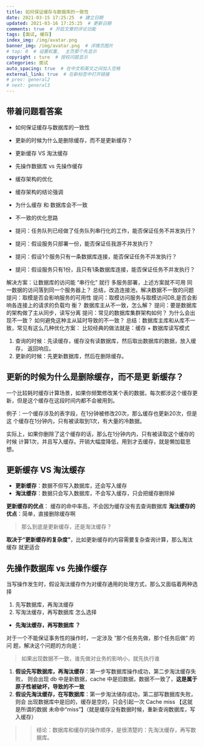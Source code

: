 ```yaml
---
title: 如何保证缓存与数据库的一致性
date: 2021-03-15 17:25:25  # 建立日期
updated: 2021-03-16 17:25:25  # 更新日期
comments: true  # 开启文章的评论功能
tags: [面试, 缓存]
index_img: /img/avatar.png
banner_img: /img/avatar.png  # 详情页图片
# top: 0  # 设置权重,  主页那个先显示
copyright : ture  # 授权问题显示
categories: 面试
auto_spacing: true  # 在中文和英文之间加入空格
external_link: true  # 在新标签中打开链接
# prev: general2
# next: general3
---
```

<!-- [[toc]]  # 在页面显示目录 -->

## 带着问题看答案

- 如何保证缓存与数据库的一致性 
- 更新的时候为什么是删除缓存，而不是更新缓存？ 
- 更新缓存 VS 淘汰缓存 
- 先操作数据库 vs 先操作缓存 
- 缓存架构的优化 
- 缓存架构的结论强调 
- 为什么缓存 和 数据库会不一致 
- 不一致的优化思路 

- 提问：任务队列已经做了任务队列串行化的工作，能否保证任务不并发执行？
- 提问：假设服务只部署一份，能否保证任我游不并发执行？ 
- 提问：假设1个服务只有一条数据库连接，能否保证任务不并发执行？ 
- 提问：假设服务只有1份，且只有1条数据库连接，能否保证任务不并发执行？

解决方案：让数据库的访问能 “串行化” 就行 多服务部署，上述方案就不可用 同一数据的访问落到同一个服务器上？ 
总结，改造连接池，解决数据不一致的问题 提问：取模是否会影响服务的可用性 提问：取模访问服务与取模访问DB,是否会影响各连接上的请求的负载均 衡？ 数据库主从不一致，怎么解？ 
提问：要是数据库的架构做了主从同步，读写分离 
提问：常见的数据库集群架构如何？ 为什么会出现不一致？ 如何避免这种主从延时导致的不一致？ 
总结：数据库主库和从库不一致，常见有这么几种优化方案： 比较经典的做法就是：缓存 + 数据库读写模式 


1. 查询的时候：先读缓存，缓存没有读数据库，然后取出数据库的数据，放入缓存， 返回响应。
2. 更新的时候：先更新数据库，然后在删除缓存。

## 更新的时候为什么是删除缓存，而不是更 新缓存？ 

一个比较耗时缓存计算场景，如果你频繁修改某个表的数据，每次都涉这个缓存更 新，但是这个缓存在这段时间内都不会被用到。 

例子：一个缓存涉及的表字段，在1分钟被修改20次，那么缓存也更新20次，但是这 个缓存在1分钟内，只有被读取到1次，有大量的冷数据。 

实际上，如果你删除了这个缓存的话，那么在1分钟内内，只有被读取这个缓存的时候 计算1次，并且写入缓存。开销大幅度降低，用到才去缓存，就是懒加载思想。

## 更新缓存 VS 淘汰缓存 

- **更新缓存**：数据不但写入数据库，还会写入缓存 
- **淘汰缓存**：数据只会写入数据库，不会写入缓存，只会把缓存删除掉 

**更新缓存的优点**： 缓存的命中率高，不会因为缓存没有去查询数据库 
**淘汰缓存的优点**：简单，直接删除缓存啊 

> 那么到底是更新缓存，还是淘汰缓存？ 

**取决于“更新缓存的复杂度”**，比如更新缓存的内容需要复杂查询计算，那么淘汰缓存 就更适合

## 先操作数据库 vs 先操作缓存 
当写操作发生时，假设淘汰缓存作为对缓存通用的处理方式，那么又面临着两种选择 

1. 先写数据库，再淘汰缓存 
2. 写淘汰缓存，再写数据库 怎么选择 

- **先淘汰缓存，再写数据库 ？**

对于一个不能保证事务性的操作时，一定涉及 “那个任务先做，那个任务后做” 的问 题，解决这个问题的方向是：

> 如果出现数据不一致，谁先做对业务的影响小，就先执行谁 
1. **假设先写数据库，再淘汰缓存**：第一步写数据库操作成功，第二步淘汰缓存失败， 则会出现 db 中是新数据，cache 中是旧数据，数据不一致了，**这是属于原子性被破坏，导致的不一致**
2. **假设先淘汰缓存，在写数据库**：第一步淘汰储存成功，第二部写数据库失败，则会 出现数据库中是旧的，缓存是空的，只会引起一次 Cache miss 【这就是所谓的数据 未命中“miss”】（就是缓存没有数据时候，重新查询数据库，写入缓存）

>> 结论：数据库和缓存的操作顺序，是很清楚的：先淘汰缓存，再写数据库。


